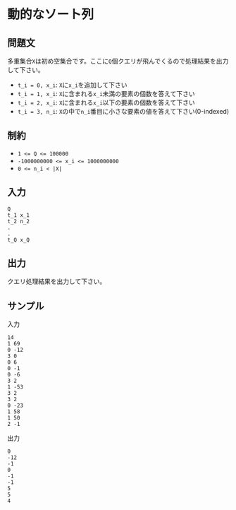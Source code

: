 # 動的なソート列

## 問題文

多重集合`X`は初め空集合です。ここに`Q`個クエリが飛んでくるので処理結果を出力して下さい。

- `t_i = 0, x_i`: `X`に`x_i`を追加して下さい
- `t_i = 1, x_i`: `X`に含まれる`x_i`未満の要素の個数を答えて下さい
- `t_i = 2, x_i`: `X`に含まれる`x_i`以下の要素の個数を答えて下さい
- `t_i = 3, n_i`: `X`の中で`n_i`番目に小さな要素の値を答えて下さい(0-indexed)

## 制約

- `1 <= Q <= 100000`
- `-1000000000 <= x_i <= 1000000000`
- `0 <= n_i < |X|`

## 入力

```
Q
t_1 x_1
t_2 n_2
.
.
t_Q x_Q
```

## 出力

クエリ処理結果を出力して下さい。

## サンプル

入力
```
14
1 69
0 -12
3 0
0 6
0 -1
0 -6
3 2
1 -53
3 2
3 2
0 -23
1 58
1 50
2 -1
```

出力
```
0
-12
-1
0
-1
-1
5
5
4
```
